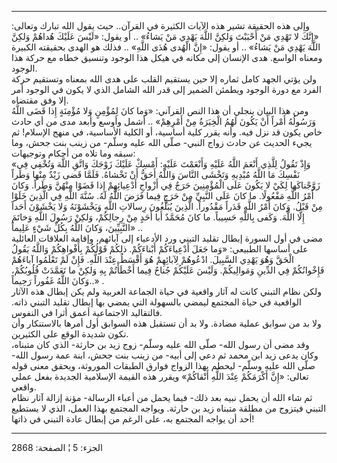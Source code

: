------------------------------------------------------------------------

وإلى هذه الحقيقة تشير هذه الآيات الكثيرة في القرآن.. حيث يقول الله تبارك
وتعالى: «إِنَّكَ لا تَهْدِي مَنْ أَحْبَبْتَ وَلكِنَّ اللَّهَ يَهْدِي مَنْ يَشاءُ» .. أو يقول: «لَيْسَ
عَلَيْكَ هُداهُمْ وَلكِنَّ اللَّهَ يَهْدِي مَنْ يَشاءُ» .. أو يقول: «إِنَّ الْهُدى هُدَى اللَّهِ» ..
فذلك هو الهدى بحقيقته الكبيرة ومعناه الواسع. هدى الإنسان إلى مكانه في
هيكل هذا الوجود وتنسيق خطاه مع حركة هذا الوجود.  
ولن يؤتي الجهد كامل ثماره إلا حين يستقيم القلب على هدى الله بمعناه
وتستقيم حركة الفرد مع دورة الوجود ويطمئن الضمير إلى قدر الله الشامل الذي
لا يكون في الوجود أمر إلا وفق مقتضاه.  
ومن هذا البيان ينجلي أن هذا النص القرآني: «وَما كانَ لِمُؤْمِنٍ وَلا مُؤْمِنَةٍ إِذا
قَضَى اللَّهُ وَرَسُولُهُ أَمْراً أَنْ يَكُونَ لَهُمُ الْخِيَرَةُ مِنْ أَمْرِهِمْ» .. أشمل وأوسع وأبعد
مدى من أي حادث خاص يكون قد نزل فيه. وأنه يقرر كلية أساسية، أو الكلية
الأساسية، في منهج الإسلام! ثم يجيء الحديث عن حادث زواج النبي- صلّى الله
عليه وسلّم- من زينب بنت جحش، وما سبقه وما تلاه من أحكام وتوجيهات:  
«وَإِذْ تَقُولُ لِلَّذِي أَنْعَمَ اللَّهُ عَلَيْهِ وَأَنْعَمْتَ عَلَيْهِ: أَمْسِكْ عَلَيْكَ زَوْجَكَ وَاتَّقِ اللَّهَ
وَتُخْفِي فِي نَفْسِكَ مَا اللَّهُ مُبْدِيهِ وَتَخْشَى النَّاسَ وَاللَّهُ أَحَقُّ أَنْ تَخْشاهُ. فَلَمَّا قَضى زَيْدٌ
مِنْها وَطَراً زَوَّجْناكَها لِكَيْ لا يَكُونَ عَلَى الْمُؤْمِنِينَ حَرَجٌ فِي أَزْواجِ أَدْعِيائِهِمْ إِذا
قَضَوْا مِنْهُنَّ وَطَراً. وَكانَ أَمْرُ اللَّهِ مَفْعُولًا. ما كانَ عَلَى النَّبِيِّ مِنْ حَرَجٍ فِيما فَرَضَ
اللَّهُ لَهُ. سُنَّةَ اللَّهِ فِي الَّذِينَ خَلَوْا مِنْ قَبْلُ. وَكانَ أَمْرُ اللَّهِ قَدَراً مَقْدُوراً. الَّذِينَ
يُبَلِّغُونَ رِسالاتِ اللَّهِ وَيَخْشَوْنَهُ وَلا يَخْشَوْنَ أَحَداً إِلَّا اللَّهَ. وَكَفى بِاللَّهِ حَسِيباً. ما
كانَ مُحَمَّدٌ أَبا أَحَدٍ مِنْ رِجالِكُمْ، وَلكِنْ رَسُولَ اللَّهِ وَخاتَمَ النَّبِيِّينَ، وَكانَ اللَّهُ بِكُلِّ
شَيْءٍ عَلِيماً» ..  
مضى في أول السورة إبطال تقليد التبني ورد الأدعياء إلى آبائهم، وإقامة
العلاقات العائلية على أساسها الطبيعي: «وَما جَعَلَ أَدْعِياءَكُمْ أَبْناءَكُمْ. ذلِكُمْ
قَوْلُكُمْ بِأَفْواهِكُمْ وَاللَّهُ يَقُولُ الْحَقَّ وَهُوَ يَهْدِي السَّبِيلَ. ادْعُوهُمْ لِآبائِهِمْ هُوَ أَقْسَطُ
عِنْدَ اللَّهِ. فَإِنْ لَمْ تَعْلَمُوا آباءَهُمْ فَإِخْوانُكُمْ فِي الدِّينِ وَمَوالِيكُمْ. وَلَيْسَ عَلَيْكُمْ
جُناحٌ فِيما أَخْطَأْتُمْ بِهِ وَلكِنْ ما تَعَمَّدَتْ قُلُوبُكُمْ، وَكانَ اللَّهُ غَفُوراً رَحِيماً..» .  
ولكن نظام التبني كانت له آثار واقعية في حياة الجماعة العربية ولم يكن
إبطال هذه الآثار الواقعية في حياة المجتمع ليمضي بالسهولة التي يمضي بها
إبطال تقليد التبني ذاته. فالتقاليد الاجتماعية أعمق أثرا في النفوس.  
ولا بد من سوابق عملية مضادة. ولا بد أن تستقبل هذه السوابق أول أمرها
بالاستنكار وأن تكون شديدة الوقع على الكثيرين.  
وقد مضى أن رسول الله- صلّى الله عليه وسلّم- زوج زيد بن حارثة- الذي كان
متبناه، وكان يدعى زيد ابن محمد ثم دعي إلى أبيه- من زينب بنت جحش، ابنة
عمة رسول الله- صلّى الله عليه وسلّم- ليحطم بهذا الزواج فوارق الطبقات
الموروثة، ويحقق معنى قوله تعالى: «إِنَّ أَكْرَمَكُمْ عِنْدَ اللَّهِ أَتْقاكُمْ» ويقرر هذه
القيمة الإسلامية الجديدة بفعل عملي واقعي.  
ثم شاء الله أن يحمل نبيه بعد ذلك- فيما يحمل من أعباء الرسالة- مؤنة إزالة
آثار نظام التبني فيتزوج من مطلقة متبناه زيد بن حارثة. ويواجه المجتمع
بهذا العمل، الذي لا يستطيع أحد أن يواجه المجتمع به، على الرغم من إبطال
عادة التبني في ذاتها!

------------------------------------------------------------------------

الجزء: 5 ¦ الصفحة: 2868
